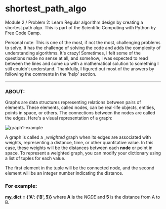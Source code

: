 # shortest_path_algo
Module 2 / Problem 2: Learn Regular algorithm design by creating a shortest path algo. This is part of the Scientific Computing with Python by Free Code Camp.

Personal note: This is one of the most, if not the most, challenging problems to solve. It has the challenge of solving the code and adds the complexity of understanding algorithms. It's crazy! Sometimes, I felt some of the questions made no sense at all, and somehow, I was expected to read between the lines and come up with a mathematical solution to something I still couldn't understand. Thankfully, I figured out most of the answers by following the comments in the 'help' section. 


----
### ABOUT:

Graphs are data structures representing relations between pairs of elements. These elements, called nodes, can be real-life objects, entities, points in space, or others. The connections between the nodes are called the edges.
Here's a visual representation of a graph:


![graph1-example](https://github.com/user-attachments/assets/3e26a2a0-ef52-49ea-900d-4b1e857b3cdf)

A graph is called a __weighted_ graph when its edges are associated with weights, representing a distance, time, or other quantitative value.
In this case, these weights will be the distances between each **node** or point in space. To represent a weighted graph, you can modify your dictionary using a list of tuples for each value.

The first element in the tuple will be the connected node, and the second element will be an integer number indicating the distance.

### For example: 
**my_dict = {'A': ('B', 5)}**   where **A** is the _NODE_ and **5** is the distance from A to B.

